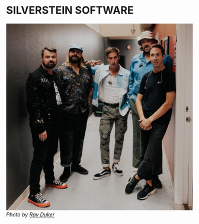 # SILVERSTEIN SOFTWARE

![Silverstein](../img/read_me_header.png)
_Photo by [Ray Duker](https://www.instagram.com/rayduker/)_


